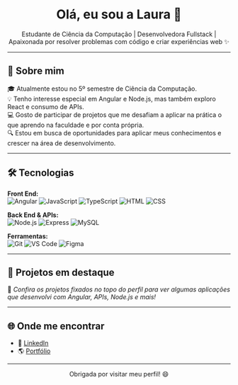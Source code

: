<h1 align="center">Olá, eu sou a Laura 👋</h1>

<p align="center">
  Estudante de Ciência da Computação | Desenvolvedora Fullstack | Apaixonada por resolver problemas com código e criar experiências web ✨
</p>

---

## 🚀 Sobre mim

🎓 Atualmente estou no 5º semestre de Ciência da Computação.  
💡 Tenho interesse especial em Angular e Node.js, mas também exploro React e consumo de APIs.  
💻 Gosto de participar de projetos que me desafiam a aplicar na prática o que aprendo na faculdade e por conta própria.   
🔍 Estou em busca de oportunidades para aplicar meus conhecimentos e crescer na área de desenvolvimento.  

---

## 🛠️ Tecnologias

**Front End:**  
![Angular](https://img.shields.io/badge/Angular-DD0031?style=flat&logo=angular&logoColor=white)
![JavaScript](https://img.shields.io/badge/JavaScript-F7DF1E?style=flat&logo=javascript&logoColor=black)
![TypeScript](https://img.shields.io/badge/TypeScript-3178C6?style=flat&logo=typescript&logoColor=white)
![HTML](https://img.shields.io/badge/HTML5-E34F26?style=flat&logo=html5&logoColor=white)
![CSS](https://img.shields.io/badge/CSS3-1572B6?style=flat&logo=css3&logoColor=white)

**Back End & APIs:**  
![Node.js](https://img.shields.io/badge/Node.js-339933?style=flat&logo=node.js&logoColor=white)
![Express](https://img.shields.io/badge/Express.js-000000?style=flat&logo=express&logoColor=white)
![MySQL](https://img.shields.io/badge/MySQL-00758F?style=flat&logo=mysql&logoColor=white)

**Ferramentas:**  
![Git](https://img.shields.io/badge/Git-F05032?style=flat&logo=git&logoColor=white)
![VS Code](https://img.shields.io/badge/VS_Code-007ACC?style=flat&logo=visual-studio-code&logoColor=white)
![Figma](https://img.shields.io/badge/Figma-F24E1E?style=flat&logo=figma&logoColor=white)

---

## 📌 Projetos em destaque

📍 *Confira os projetos fixados no topo do perfil para ver algumas aplicações que desenvolvi com Angular, APIs, Node.js e mais!*

---

## 🌐 Onde me encontrar

- 💼 [LinkedIn](https://www.linkedin.com/in/laura-messias-a46341217/)  
- 🌎 [Portfólio](https://portfolio-sglx.onrender.com) 

---

<p align="center">
  Obrigada por visitar meu perfil! 😄
</p>
